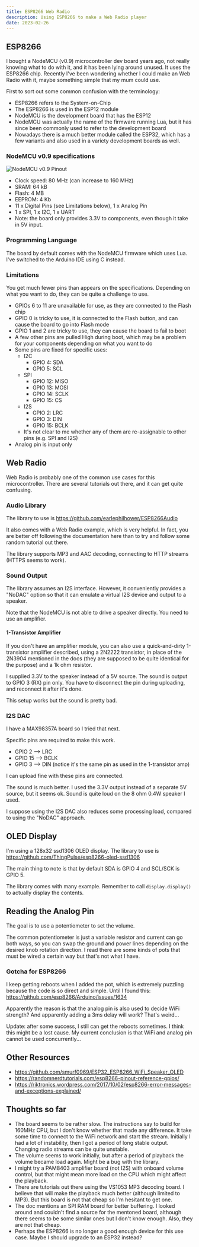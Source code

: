 ```yaml
---
title: ESP8266 Web Radio
description: Using ESP8266 to make a Web Radio player
date: 2023-02-26
---
```

## ESP8266

I bought a NodeMCU (v0.9) microcontroller dev board years ago, not really knowing what to do with it, and it has been lying around unused. It uses the ESP8266 chip. Recently I've been wondering whether I could make an Web Radio with it, maybe something simple that my mum could use.

First to sort out some common confusion with the terminology:

- ESP8266 refers to the System-on-Chip
- The ESP8266 is used in the ESP12 module
- NodeMCU is the development board that has the ESP12
- NodeMCU was actually the name of the firmware running Lua, but it has since been commonly used to refer to the development board
- Nowadays there is a much better module called the ESP32, which has a few variants and also used in a variety development boards as well.

### NodeMCU v0.9 specifications

![NodeMCU v0.9 Pinout](https://mechatronicsblog.com/wp-content/uploads/2019/01/NodeMCUV1-pinout.jpg)

- Clock speed: 80 MHz (can increase to 160 MHz)
- SRAM: 64 kB
- Flash: 4 MB
- EEPROM: 4 Kb
- 11 x Digital Pins (see Limitations below), 1 x Analog Pin
- 1 x SPI, 1 x I2C, 1 x UART
- Note: the board only provides 3.3V to components, even though it take in 5V input.

### Programming Language

The board by default comes with the NodeMCU firmware which uses Lua. I've switched to the Arduino IDE using C instead.

### Limitations

You get much fewer pins than appears on the specifications. Depending on what you want to do, they can be quite a challenge to use.

- GPIOs 6 to 11 are unavailable for use, as they are connected to the Flash chip
- GPIO 0 is tricky to use, it is connected to the Flash button, and can cause the board to go into Flash mode
- GPIO 1 and 2 are tricky to use, they can cause the board to fail to boot
- A few other pins are pulled High during boot, which may be a problem for your components depending on what you want to do
- Some pins are fixed for specific uses:
  - I2C
    - GPIO 4: SDA
    - GPIO 5: SCL
  - SPI
    - GPIO 12: MISO
    - GPIO 13: MOSI
    - GPIO 14: SCLK
    - GPIO 15: CS
  - I2S
    - GPIO 2: LRC
    - GPIO 3: DIN
    - GPIO 15: BCLK
  - It's not clear to me whether any of them are re-assignable to other pins (e.g. SPI and I2S)
- Analog pin is input only


## Web Radio

Web Radio is probably one of the common use cases for this microcontroller. There are several tutorials out there, and it can get quite confusing.

### Audio Library

The library to use is https://github.com/earlephilhower/ESP8266Audio

It also comes with a Web Radio example, which is very helpful. In fact, you are better off following the documentation here than to try and follow some random tutorial out there.

The library supports MP3 and AAC decoding, connecting to HTTP streams (HTTPS seems to work).

### Sound Output

The library assumes an I2S interface. However, it conveniently provides a "NoDAC" option so that it can emulate a virtual I2S device and output to a speaker.

Note that the NodeMCU is not able to drive a speaker directly. You need to use an amplifier.

#### 1-Transistor Amplifier

If you don't have an amplifier module, you can also use a quick-and-dirty 1-transistor amplifier described, using a 2N2222 transistor, in place of the 2N3904 mentioned in the docs (they are supposed to be quite identical for the purpose) and a 1k ohm resistor.

I supplied 3.3V to the speaker instead of a 5V source. The sound is output to GPIO 3 (RX) pin only. You have to disconnect the pin during uploading, and reconnect it after it's done.

This setup works but the sound is pretty bad.

### I2S DAC

I have a MAX98357A board so I tried that next.

Specific pins are required to make this work.

- GPIO  2 --> LRC
- GPIO 15 --> BCLK
- GPIO  3 --> DIN (notice it's the same pin as used in the 1-transistor amp)

I can upload fine with these pins are connected.

The sound is much better. I used the 3.3V output instead of a separate 5V source, but it seems ok. Sound is quite loud on the 8 ohm 0.4W speaker I used.

I suppose using the I2S DAC also reduces some processing load, compared to using the "NoDAC" approach.

## OLED Display

I'm using a 128x32 ssd1306 OLED display. The library to use is https://github.com/ThingPulse/esp8266-oled-ssd1306

The main thing to note is that by default SDA is GPIO 4 and SCL/SCK is GPIO 5.

The library comes with many example. Remember to call `display.display()` to actually display the contents.

## Reading the Analog Pin

The goal is to use a potentiometer to set the volume.

The common potentiometer is just a variable resistor and current can go both ways, so you can swap the ground and power lines depending on the desired knob rotation direction. I read there are some kinds of pots that must be wired a certain way but that's not what I have.

### Gotcha for ESP8266

I keep getting reboots when I added the pot, which is extremely puzzling because the code is so direct and simple. Until I found this: https://github.com/esp8266/Arduino/issues/1634

Apparently the reason is that the analog pin is also used to decide WiFi strength? And apparently adding a 3ms delay will work? That's weird...

Update: after some success, I still can get the reboots sometimes. I think this might be a lost cause. My current conclusion is that WiFi and analog pin cannot be used concurrently...

## Other Resources

- https://github.com/smurf0969/ESP32_ESP8266_WiFi_Speaker_OLED
- https://randomnerdtutorials.com/esp8266-pinout-reference-gpios/
- https://riktronics.wordpress.com/2017/10/02/esp8266-error-messages-and-exceptions-explained/

## Thoughts so far

- The board seems to be rather slow. The instructions say to build for 160MHz CPU, but I don't know whether that made any difference. It take some time to connect to the WiFi network and start the stream. Initially I had a lot of instability, then I got a period of long stable output. Changing radio streams can be quite unstable.
- The volume seems to work initially, but after a period of playback the volume became load again. Might be a bug with the library.
- I might try a PAM8403 amplifier board (not I2S) with onboard volume control, but that might mean more load on the CPU which might affect the playback.
- There are tutorials out there using the VS1053 MP3 decoding board. I believe that will make the playback much better (although limited to MP3). But this board is not that cheap so I'm hesitant to get one.
- The doc mentions an SPI RAM board for better buffering. I looked around and couldn't find a source for the mentoned board, although there seems to be some similar ones but I don't know enough. Also, they are not that cheap.
- Perhaps the ESP8266 is no longer a good enough device for this use case. Maybe I should upgrade to an ESP32 instead?
